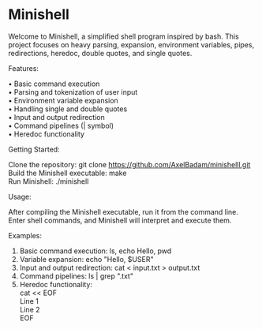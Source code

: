 # Minishell

Welcome to Minishell, a simplified shell program inspired by bash. This project focuses on heavy parsing, expansion, environment variables, pipes, redirections, heredoc, double quotes, and single quotes.

Features:

• Basic command execution <br />
• Parsing and tokenization of user input <br />
• Environment variable expansion <br />
• Handling single and double quotes <br />
• Input and output redirection <br />
• Command pipelines (| symbol) <br />
• Heredoc functionality <br />

Getting Started: <br />

Clone the repository: git clone https://github.com/AxelBadam/minishelll.git <br />
Build the Minishell executable: make <br />
Run Minishell: ./minishell <br />

Usage: <br />

After compiling the Minishell executable, run it from the command line. Enter shell commands, and Minishell will interpret and execute them.


Examples:

1. Basic command execution: ls, echo Hello, pwd
2. Variable expansion: echo "Hello, $USER"
3. Input and output redirection: cat < input.txt > output.txt
4. Command pipelines: ls | grep ".txt"
5. Heredoc functionality: <br />
cat << EOF <br />
Line 1 <br />
Line 2 <br />
EOF <br />
